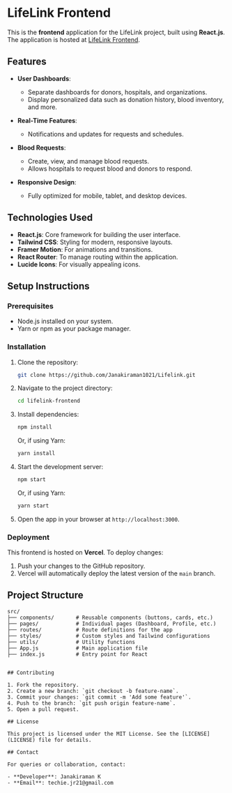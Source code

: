 
# LifeLink Frontend

This is the **frontend** application for the LifeLink project, built using **React.js**. The application is hosted at [LifeLink Frontend](https://lifelink-ten.vercel.app/).

## Features

- **User Dashboards**:
  - Separate dashboards for donors, hospitals, and organizations.
  - Display personalized data such as donation history, blood inventory, and more.

- **Real-Time Features**:
  - Notifications and updates for requests and schedules.
  
- **Blood Requests**:
  - Create, view, and manage blood requests.
  - Allows hospitals to request blood and donors to respond.

- **Responsive Design**:
  - Fully optimized for mobile, tablet, and desktop devices.

## Technologies Used

- **React.js**: Core framework for building the user interface.
- **Tailwind CSS**: Styling for modern, responsive layouts.
- **Framer Motion**: For animations and transitions.
- **React Router**: To manage routing within the application.
- **Lucide Icons**: For visually appealing icons.

## Setup Instructions

### Prerequisites

- Node.js installed on your system.
- Yarn or npm as your package manager.

### Installation

1. Clone the repository:

   ```bash
   git clone https://github.com/Janakiraman1021/Lifelink.git
   ```

2. Navigate to the project directory:

   ```bash
   cd lifelink-frontend
   ```

3. Install dependencies:

   ```bash
   npm install
   ```

   Or, if using Yarn:

   ```bash
   yarn install
   ```


5. Start the development server:

   ```bash
   npm start
   ```

   Or, if using Yarn:

   ```bash
   yarn start
   ```

6. Open the app in your browser at `http://localhost:3000`.

### Deployment

This frontend is hosted on **Vercel**. To deploy changes:

1. Push your changes to the GitHub repository.
2. Vercel will automatically deploy the latest version of the `main` branch.

## Project Structure

```plaintext
src/
├── components/       # Reusable components (buttons, cards, etc.)
├── pages/            # Individual pages (Dashboard, Profile, etc.)
├── routes/           # Route definitions for the app
├── styles/           # Custom styles and Tailwind configurations
├── utils/            # Utility functions
├── App.js            # Main application file
├── index.js          # Entry point for React
```


```

## Contributing

1. Fork the repository.
2. Create a new branch: `git checkout -b feature-name`.
3. Commit your changes: `git commit -m 'Add some feature'`.
4. Push to the branch: `git push origin feature-name`.
5. Open a pull request.

## License

This project is licensed under the MIT License. See the [LICENSE](LICENSE) file for details.

## Contact

For queries or collaboration, contact:

- **Developer**: Janakiraman K
- **Email**: techie.jr21@gmail.com


